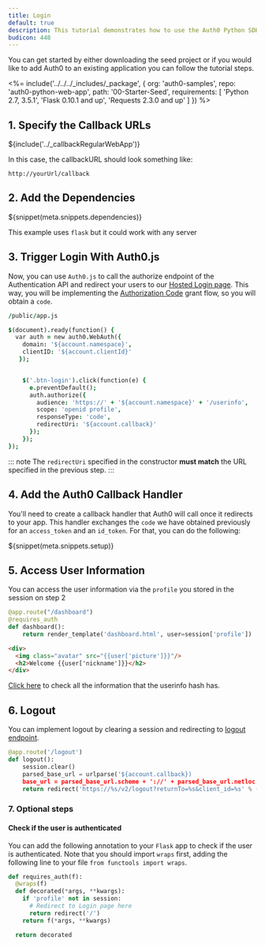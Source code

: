 ```yaml
---
title: Login
default: true
description: This tutorial demonstrates how to use the Auth0 Python SDK to add authentication and authorization to your web app
budicon: 448
---
```


You can get started by either downloading the seed project or if you would like to add Auth0 to an existing application you can follow the tutorial steps.

<%= include('../../../_includes/_package', {
  org: 'auth0-samples',
  repo: 'auth0-python-web-app',
  path: '00-Starter-Seed',
  requirements: [
    'Python 2.7, 3.5.1',
    'Flask 0.10.1 and up',
    'Requests 2.3.0 and up'
  ]
}) %>

## 1. Specify the Callback URLs

${include('../_callbackRegularWebApp')}

In this case, the callbackURL should look something like:

```text
http://yourUrl/callback
```

## 2. Add the Dependencies

${snippet(meta.snippets.dependencies)}

This example uses `flask` but it could work with any server

## 3. Trigger Login With Auth0.js

Now, you can use `Auth0.js` to call the authorize endpoint of the Authentication API and redirect your users to our [Hosted Login page](/hosted-pages/login). This way, you will be implementing the [Authorization Code](/api-auth/grant/authorization-code) grant flow, so you will obtain a `code`.

```j
/public/app.js

$(document).ready(function() {
  var auth = new auth0.WebAuth({
    domain: '${account.namespace}',
    clientID: '${account.clientId}'
   });


    $('.btn-login').click(function(e) {
      e.preventDefault();
      auth.authorize({
        audience: 'https://' + '${account.namespace}' + '/userinfo',
        scope: 'openid profile',
        responseType: 'code',
        redirectUri: '${account.callback}'
      });
    });
});  
```

::: note
The `redirectUri` specified in the constructor **must match** the URL specified in the previous step.
:::

## 4. Add the Auth0 Callback Handler

You'll need to create a callback handler that Auth0 will call once it redirects to your app. This handler exchanges the `code` we have obtained previously for an `access_token` and an `id_token`. For that, you can do the following:

${snippet(meta.snippets.setup)}

## 5. Access User Information

You can access the user information via the `profile` you stored in the session on step 2

```python
@app.route("/dashboard")
@requires_auth
def dashboard():
    return render_template('dashboard.html', user=session['profile'])

```

```html
<div>
  <img class="avatar" src="{{user['picture']}}"/>
  <h2>Welcome {{user['nickname']}}</h2>
</div>
```

[Click here](/user-profile) to check all the information that the userinfo hash has.

## 6. Logout

You can implement logout by clearing a session and redirecting to [logout endpoint](/logout#redirect-users-after-logout).

```python
@app.route('/logout')
def logout():
    session.clear()
    parsed_base_url = urlparse('${account.callback})
    base_url = parsed_base_url.scheme + '://' + parsed_base_url.netloc
    return redirect('https://%s/v2/logout?returnTo=%s&client_id=%s' % ('${account.namespace}', base_url, '${account.clientId}))
```

### 7. Optional steps

#### Check if the user is authenticated

You can add the following annotation to your `Flask` app to check if the user is authenticated. Note that you should import `wraps` first, adding the following line to your file `from functools import wraps`.

```python
def requires_auth(f):
  @wraps(f)
  def decorated(*args, **kwargs):
    if 'profile' not in session:
      # Redirect to Login page here
      return redirect('/')
    return f(*args, **kwargs)

  return decorated
```
